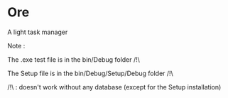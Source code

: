 # Ore
A light task manager


Note :

The .exe test file is in the bin/Debug folder /!\

The Setup file is in the bin/Debug/Setup/Debug folder /!\

/!\ : doesn't work without any database (except for the Setup installation)

